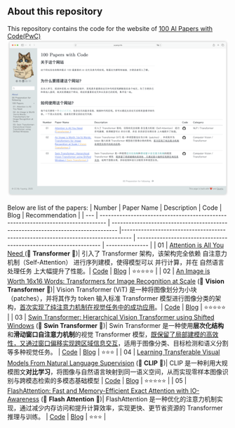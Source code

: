 ## About this repository

This repository contains the code for the website of [100 AI Papers with Code(PwC)](https://yuyang.info/100-AI-Papers/)
[![The preview of the website](assets/website.png)](https://yuyang.info/100-AI-Papers/)

Below are list of the papers:
| Number | Paper Name | Description | Code | Blog | Recommendation |
| --- | -------------------------------------------------------------------------------- | -------------------------------------------------------------------------------- |--------------------------------------------------------------------------------- | ----------------------------------------------------------------- | --------------- |
| 01 | [Attention is All You Need ](https://arxiv.org/abs/1706.03762) (👾 **Transformer** 👾)| 引入了 Transformer 架构，该架构完全依赖 自注意力机制（Self-Attention） 进行序列建模，使得模型可以 并行计算，并在 自然语言处理任务 上大幅提升了性能。| [Code](https://github.com/YYZhang2025/100-AI-Code/blob/main/01_transformer.ipynb) | [Blog](https://yuyang.info/100-AI-Papers/posts/01-transformer.html) | ⭐️⭐️⭐️⭐️⭐️ |
| 02 | [An Image is Worth 16x16 Words: Transformers for Image Recognition at Scale](https://arxiv.org/abs/2010.11929) (👾 **Vision Transformer** 👾)| Vision Transformer (ViT) 是一种将图像划分为小块（patches），并将其作为 token 输入标准 Transformer 模型进行图像分类的架构，<u>首次实现了纯注意力机制在视觉任务中的成功应用</u>。| [Code](https://github.com/YYZhang2025/100-AI-Code/blob/main/02_vision_transformer.ipynb) | [Blog](https://yuyang.info/100-AI-Papers/posts/02-vision-transformer.html) | ⭐️⭐️⭐️⭐️⭐️ |
| 03 | [Swin Transformer: Hierarchical Vision Transformer using Shifted Windows](https://arxiv.org/abs/2103.14030) (👾 **Swin Transformer** 👾)| Swin Transformer 是一种使用**层次化结构**和**滑动窗口自注意力机制**的视觉 Transformer 模型，<u>既保留了局部建模的高效性，又通过窗口偏移实现跨区域信息交互</u>，适用于图像分类、目标检测和语义分割等多种视觉任务。 | [Code](https://github.com/YYZhang2025/100-AI-Code/blob/main/03_swin_transformer.ipynb) | [Blog](https://yuyang.info/100-AI-Papers/posts/03-swin-transformer.html) | ⭐️⭐️⭐️ |
| 04 | [Learning Transferable Visual Models From Natural Language Supervision](https://arxiv.org/abs/2103.00020) (👾 **CLIP** 👾)| CLIP 是一种利用大规模图文**对比学习**，将图像与自然语言映射到同一语义空间，从而实现零样本图像识别与跨模态检索的多模态基础模型 | [Code](https://github.com/YYZhang2025/100-AI-Code/blob/main/04_clip.ipynb) | [Blog](https://yuyang.info/100-AI-Papers/posts/04-clip.html) | ⭐️⭐️⭐️⭐️⭐️  |
| 05 | [FlashAttention: Fast and Memory-Efficient Exact Attention with IO-Awareness](https://arxiv.org/abs/2103.00020) (👾 **Flash Attention** 👾)| FlashAttention 是一种优化的注意力机制实现，通过减少内存访问和提升计算效率，实现更快、更节省资源的 Transformer 推理与训练。 | [Code](https://github.com/YYZhang2025/100-AI-Code/blob/main/05_flash_attention.ipynb) | [Blog](https://yuyang.info/100-AI-Papers/posts/05-flash-attention.html) | ⭐️⭐️⭐️  |
